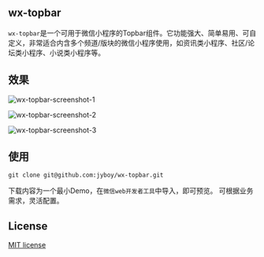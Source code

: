 ## wx-topbar
`wx-topbar`是一个可用于微信小程序的Topbar组件。它功能强大、简单易用、可自定义，非常适合内含多个频道/版块的微信小程序使用，如资讯类小程序、社区/论坛类小程序、小说类小程序等。

## 效果

![wx-topbar-screenshot-1](https://okoz2doi2.bkt.clouddn.com/images/wx-topbar-screenshot-1.gif)

![wx-topbar-screenshot-2](https://okoz2doi2.bkt.clouddn.com/images/wx-topbar-screenshot-2.gif)

![wx-topbar-screenshot-3](https://okoz2doi2.bkt.clouddn.com/images/wx-topbar-screenshot-3.gif)

## 使用

```
git clone git@github.com:jyboy/wx-topbar.git
```

下载内容为一个最小Demo，在`微信web开发者工具`中导入，即可预览。
可根据业务需求，灵活配置。

## License

[MIT license](https://github.com/jyboy/wx-topbar/blob/master/LICENSE)